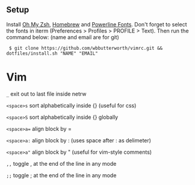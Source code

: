 ## Setup

Install [Oh My Zsh](https://github.com/robbyrussell/oh-my-zsh), [Homebrew](https://brew.sh) and [Powerline Fonts](https://github.com/powerline/fonts). Don't forget to select the fonts in iterm (Preferences > Profiles > PROFILE > Text). Then run the command below: (name and email are for git)

```
 $ git clone https://github.com/wbbutterworth/vimrc.git && dotfiles/install.sh "NAME" "EMAIL"
```

# Vim

```_``` exit out to last file inside netrw  

```<space>s``` sort alphabetically inside {} (useful for css)  

```<space>S``` sort alphabetically inside {} globally  

```<space>a=``` align block by =  

```<space>a:``` align block by : (uses space after : as delimeter)  

```<space>a"``` align block by " (useful for vim-style comments)  

```,,``` toggle , at the end of the line in any mode  

```;;``` toggle ; at the end of the line in any mode  


